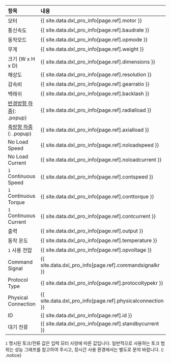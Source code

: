 
| 항목                      | 내용                                                      |
|:--------------------------|:----------------------------------------------------------|
| 모터                      | {{ site.data.dxl_pro_info[page.ref].motor }}              |
| 통신속도                  | {{ site.data.dxl_pro_info[page.ref].baudrate }}           |
| 동작모드                  | {{ site.data.dxl_pro_info[page.ref].opmode }}             |
| 무게                      | {{ site.data.dxl_pro_info[page.ref].weight }}             |
| 크기 (W x H x D)          | {{ site.data.dxl_pro_info[page.ref].dimensions }}         |
| 해상도                    | {{ site.data.dxl_pro_info[page.ref].resolution }}         |
| 감속비                    | {{ site.data.dxl_pro_info[page.ref].gearratio }}          |
| 백래쉬                    | {{ site.data.dxl_pro_info[page.ref].backlash }}           |{% if site.data.dxl_pro_info[page.ref].radialload != 'N/A' %}
| [반경방향 하중]{: .popup} | {{ site.data.dxl_pro_info[page.ref].radialload }}         |{% else %}{% endif %}{% if site.data.dxl_pro_info[page.ref].axialload != 'N/A' %}
| [축방향 하중]{: .popup}   | {{ site.data.dxl_pro_info[page.ref].axialload }}          |{% else %}{% endif %}
| No Load Speed             | {{ site.data.dxl_pro_info[page.ref].noloadspeed }}        |
| No Load Current           | {{ site.data.dxl_pro_info[page.ref].noloadcurrent }}      |
| `1` Continuous Speed      | {{ site.data.dxl_pro_info[page.ref].contspeed }}          |
| `1` Continuous Torque     | {{ site.data.dxl_pro_info[page.ref].conttorque }}         |
| `1` Continuous Current    | {{ site.data.dxl_pro_info[page.ref].contcurrent }}        |
| 출력                      | {{ site.data.dxl_pro_info[page.ref].output }}             |
| 동작 온도                 | {{ site.data.dxl_pro_info[page.ref].temperature }}        |
| `1` 사용 전압             | {{ site.data.dxl_pro_info[page.ref].opvoltage }}          |
| Command Signal            | {{ site.data.dxl_pro_info[page.ref].commandsignalkr }}    |
| Protocol Type             | {{ site.data.dxl_pro_info[page.ref].protocoltypekr }}     |
| Physical Connection       | {{ site.data.dxl_pro_info[page.ref].physicalconnection }} |
| ID                        | {{ site.data.dxl_pro_info[page.ref].id }}                 |
| 대기 전류                 | {{ site.data.dxl_pro_info[page.ref].standbycurrent }}     |

`1` 명시된 토크/전류 값은 입력 모터 사양에 따른 값입니다. 일반적으로 사용하는 토크 범위는 성능 그래프를 참고하여 주시고, 장시간 사용 환경에서는 별도로 문의 바랍니다.
{: .notice}

[반경방향 하중]: /assets/images/dxl/axial_radial_load_pro.png
[축방향 하중]: /assets/images/dxl/axial_radial_load_pro.png
